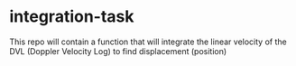 # integration-task
This repo will contain a function that will integrate the linear velocity of the DVL (Doppler Velocity Log) to find displacement (position)
